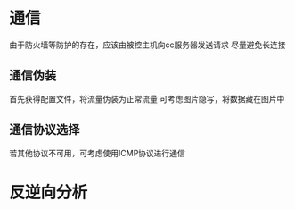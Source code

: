 # 通信

由于防火墙等防护的存在，应该由被控主机向cc服务器发送请求
尽量避免长连接

## 通信伪装

首先获得配置文件，将流量伪装为正常流量
可考虑图片隐写，将数据藏在图片中

## 通信协议选择

若其他协议不可用，可考虑使用ICMP协议进行通信


# 反逆向分析


